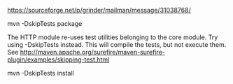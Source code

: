 https://sourceforge.net/p/grinder/mailman/message/31038768/

mvn -DskipTests package

The HTTP module re-uses test utilities belonging to the core module. Try
using -DskipTests instead. This will compile the tests, but not execute
them. See
http://maven.apache.org/surefire/maven-surefire-plugin/examples/skipping-test.html

mvn -DskipTests install
